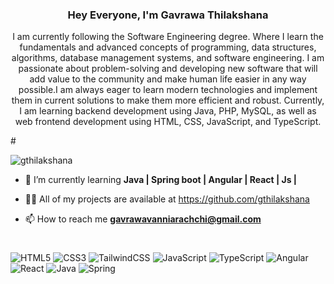 <h3 align="center">Hey Everyone, I'm Gavrawa Thilakshana</h3>

<p align="center">I am currently following the Software Engineering degree. Where I learn the fundamentals and advanced concepts of programming, data structures, algorithms, database management systems, and software engineering. I am passionate about problem-solving and developing new software that will add value to the community and make human life easier in any way possible.I am always eager to learn modern technologies and implement them in current solutions to make them more efficient and robust. Currently, I am learning backend development using Java, PHP, MySQL, as well as web frontend development using HTML, CSS, JavaScript, and TypeScript.</p>
#

<p align="left"> <img src="https://komarev.com/ghpvc/?username=gthilakshana&label=Profile%20views&color=0e75b6&style=flat" alt="gthilakshana" /> </p>

- 🌱 I’m currently learning **Java | Spring boot | Angular | React | Js |**

- 👨‍💻 All of my projects are available at https://github.com/gthilakshana

- 📫 How to reach me **gavrawavanniarachchi@gmail.com**





# 
<!-- Badges from https://github.com/Ileriayo/markdown-badges -->
![HTML5](https://img.shields.io/badge/html5-%23E34F26.svg?style=for-the-badge&logo=html5&logoColor=white)
![CSS3](https://img.shields.io/badge/css3-%231572B6.svg?style=for-the-badge&logo=css3&logoColor=white)
![TailwindCSS](https://img.shields.io/badge/tailwindcss-%2338B2AC.svg?style=for-the-badge&logo=tailwind-css&logoColor=white)
![JavaScript](https://img.shields.io/badge/javascript-%23323330.svg?style=for-the-badge&logo=javascript&logoColor=%23F7DF1E)
![TypeScript](https://img.shields.io/badge/typescript-%23007ACC.svg?style=for-the-badge&logo=typescript&logoColor=white)
![Angular](https://img.shields.io/badge/angular-%23DD0031.svg?style=for-the-badge&logo=angular&logoColor=white)
![React](https://img.shields.io/badge/react-%2320232a.svg?style=for-the-badge&logo=react&logoColor=%2361DAFB)
![Java](https://img.shields.io/badge/java-%23ED8B00.svg?style=for-the-badge&logo=openjdk&logoColor=white)
![Spring](https://img.shields.io/badge/spring-%236DB33F.svg?style=for-the-badge&logo=spring&logoColor=white)



<!--
**gthilakshana/gthilakshana** is a ✨ _special_ ✨ repository because its `README.md` (this file) appears on your GitHub profile.

Here are some ideas to get you started:

- 🔭 I’m currently working on ...
- 🌱 I’m currently learning ...
- 👯 I’m looking to collaborate on ...
- 🤔 I’m looking for help with ...
- 💬 Ask me about ...
- 📫 How to reach me: ...
- 😄 Pronouns: ...
- ⚡ Fun fact: ...
-->
